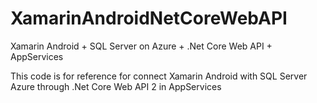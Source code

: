 # XamarinAndroidNetCoreWebAPI
Xamarin Android + SQL Server on Azure + .Net Core Web API + AppServices

This code is for reference for connect Xamarin Android with SQL Server Azure through .Net Core Web API 2 in AppServices
